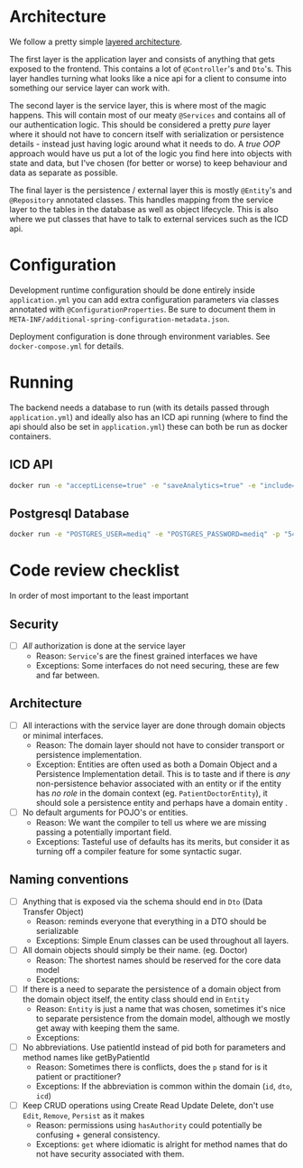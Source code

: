 # Architecture

We follow a pretty simple [layered architecture](https://www.baeldung.com/cs/layered-architecture).

The first layer is the application layer and consists of anything that gets exposed to the frontend. This contains a lot
of `@Controller`'s and `Dto`'s. This layer handles turning what looks like a nice api for a client to consume into
something our service layer can work with.

The second layer is the service layer, this is where most of the magic happens. This will contain most of our meaty
`@Services` and contains all of our authentication logic. This should be considered a pretty *pure* layer where it
should not have to concern itself with serialization or persistence details - instead just having logic around what it
needs to do. A *true OOP* approach would have us put a lot of the logic you find here into objects with state and data,
but I've chosen (for
better or worse) to keep behaviour and data as separate as possible.

The final layer is the persistence / external layer this is mostly `@Entity`'s and `@Repository` annotated classes. This
handles mapping from the service layer to the tables in the database as well as object lifecycle. This is also where we
put classes that have to talk to external services such as the ICD api.

# Configuration

Development runtime configuration should be done entirely inside `application.yml` you can add extra configuration
parameters via classes annotated with `@ConfigurationProperties`. Be sure to document them
in `META-INF/additional-spring-configuration-metadata.json`.

Deployment configuration is done through environment variables. See `docker-compose.yml` for details.

# Running

The backend needs a database to run (with its details passed through `application.yml`) and ideally also has an ICD api
running (where to find the api should also be set in `application.yml`) these can both be run as docker containers.

## ICD API

```bash
docker run -e "acceptLicense=true" -e "saveAnalytics=true" -e "include=2021-05_en" -p "80:80" whoicd/icd-api
```

## Postgresql Database

```bash
docker run -e "POSTGRES_USER=mediq" -e "POSTGRES_PASSWORD=mediq" -p "5432:5432" postgres
```

# Code review checklist

In order of most important to the least important

## Security

- [ ] *All* authorization is done at the service layer
    - Reason: `Service`'s are the finest grained interfaces we have
    - Exceptions: Some interfaces do not need securing, these are few and far between.

## Architecture

- [ ] All interactions with the service layer are done through domain objects or minimal interfaces.
    - Reason: The domain layer should not have to consider transport or persistence implementation.
    - Exception: Entities are often used as both a Domain Object and a Persistence Implementation detail. This is to
      taste and if there is *any* non-persistence behavior associated with an entity or if the entity has *no role* in
      the domain context (eg. `PatientDoctorEntity`), it should sole a persistence entity and perhaps have a domain
      entity .
- [ ] No default arguments for POJO's or entities.
    - Reason: We want the compiler to tell us where we are missing passing a potentially important field.
    - Exceptions: Tasteful use of defaults has its merits, but consider it as turning off a compiler feature for some
      syntactic sugar.

## Naming conventions

- [ ] Anything that is exposed via the schema should end in `Dto` (Data Transfer Object)
    - Reason: reminds everyone that everything in a DTO should be serializable
    - Exceptions: Simple Enum classes can be used throughout all layers.
- [ ] All domain objects should simply be their name. (eg. Doctor)
    - Reason: The shortest names should be reserved for the core data model
    - Exceptions:
- [ ] If there is a need to separate the persistence of a domain object from the domain object itself, the entity class
  should end in `Entity`
    - Reason: `Entity` is just a name that was chosen, sometimes it's nice to separate persistence from the domain
      model, although we mostly get away with keeping them the same.
    - Exceptions:
- [ ] No abbreviations. Use patientId instead of pid both for parameters and method names like
  getByPatientId
    - Reason: Sometimes there is conflicts, does the `p` stand for is it patient or practitioner?
    - Exceptions: If the abbreviation is common within the domain (`id`, `dto`, `icd`)
- [ ] Keep CRUD operations using Create Read Update Delete, don't use `Edit`, `Remove`, `Persist` as it makes
    - Reason: permissions using `hasAuthority` could potentially be confusing + general consistency.
    - Exceptions: `get` where idiomatic is alright for method names that do not have security associated with them. 
